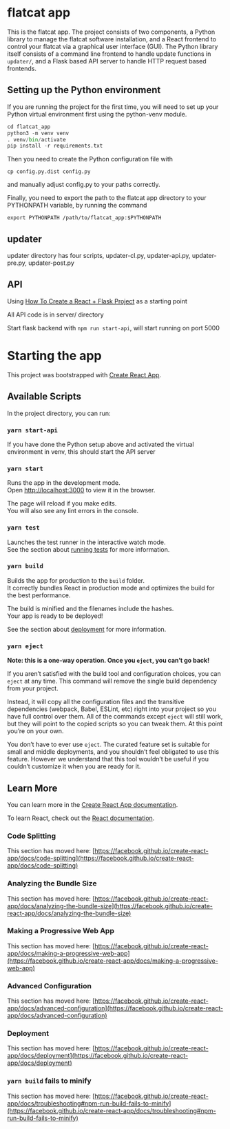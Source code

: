 # flatcat app

This is the flatcat app. The project consists of two components, a
Python library to manage the flatcat software installation, and a
React frontend to control your flatcat via a graphical user interface
(GUI). The Python library itself consists of a command line frontend
to handle update functions in `updater/`, and a Flask based API server
to handle HTTP request based frontends.

## Setting up the Python environment

If you are running the project for the first time, you will need to
set up your Python virtual environment first using the python-venv
module.

```python
cd flatcat_app
python3 -m venv venv
. venv/bin/activate
pip install -r requirements.txt
```
Then you need to create the Python configuration file with

```
cp config.py.dist config.py
```

and manually adjust config.py to your paths correctly.

Finally, you need to export the path to the flatcat app directory to
your PYTHONPATH variable, by running the command

`export PYTHONPATH /path/to/flatcat_app:$PYTHONPATH`

## updater

updater directory has four scripts, updater-cl.py, updater-api.py, updater-pre.py, updater-post.py

## API

Using [How To Create a React + Flask Project](https://blog.miguelgrinberg.com/post/how-to-create-a-react--flask-project) as a starting point

All API code is in server/ directory

Start flask backend with `npm run start-api`, will start running on port 5000

# Starting the app

This project was bootstrapped with [Create React App](https://github.com/facebook/create-react-app).

## Available Scripts

In the project directory, you can run:

### `yarn start-api`

If you have done the Python setup above and activated the virtual environment in venv, this should start the API server

### `yarn start`

Runs the app in the development mode.\
Open [http://localhost:3000](http://localhost:3000) to view it in the browser.

The page will reload if you make edits.\
You will also see any lint errors in the console.

### `yarn test`

Launches the test runner in the interactive watch mode.\
See the section about [running tests](https://facebook.github.io/create-react-app/docs/running-tests) for more information.

### `yarn build`

Builds the app for production to the `build` folder.\
It correctly bundles React in production mode and optimizes the build for the best performance.

The build is minified and the filenames include the hashes.\
Your app is ready to be deployed!

See the section about [deployment](https://facebook.github.io/create-react-app/docs/deployment) for more information.

### `yarn eject`

**Note: this is a one-way operation. Once you `eject`, you can’t go back!**

If you aren’t satisfied with the build tool and configuration choices, you can `eject` at any time. This command will remove the single build dependency from your project.

Instead, it will copy all the configuration files and the transitive dependencies (webpack, Babel, ESLint, etc) right into your project so you have full control over them. All of the commands except `eject` will still work, but they will point to the copied scripts so you can tweak them. At this point you’re on your own.

You don’t have to ever use `eject`. The curated feature set is suitable for small and middle deployments, and you shouldn’t feel obligated to use this feature. However we understand that this tool wouldn’t be useful if you couldn’t customize it when you are ready for it.

## Learn More

You can learn more in the [Create React App documentation](https://facebook.github.io/create-react-app/docs/getting-started).

To learn React, check out the [React documentation](https://reactjs.org/).

### Code Splitting

This section has moved here: [https://facebook.github.io/create-react-app/docs/code-splitting](https://facebook.github.io/create-react-app/docs/code-splitting)

### Analyzing the Bundle Size

This section has moved here: [https://facebook.github.io/create-react-app/docs/analyzing-the-bundle-size](https://facebook.github.io/create-react-app/docs/analyzing-the-bundle-size)

### Making a Progressive Web App

This section has moved here: [https://facebook.github.io/create-react-app/docs/making-a-progressive-web-app](https://facebook.github.io/create-react-app/docs/making-a-progressive-web-app)

### Advanced Configuration

This section has moved here: [https://facebook.github.io/create-react-app/docs/advanced-configuration](https://facebook.github.io/create-react-app/docs/advanced-configuration)

### Deployment

This section has moved here: [https://facebook.github.io/create-react-app/docs/deployment](https://facebook.github.io/create-react-app/docs/deployment)

### `yarn build` fails to minify

This section has moved here: [https://facebook.github.io/create-react-app/docs/troubleshooting#npm-run-build-fails-to-minify](https://facebook.github.io/create-react-app/docs/troubleshooting#npm-run-build-fails-to-minify)
